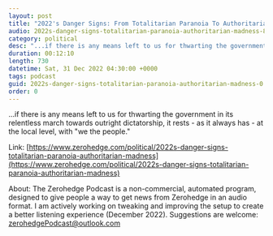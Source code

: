 ```yaml
---
layout: post
title: "2022's Danger Signs: From Totalitarian Paranoia To Authoritarian Madness"
audio: 2022s-danger-signs-totalitarian-paranoia-authoritarian-madness-8
category: political
desc: "...if there is any means left to us for thwarting the government in its relentless march towards outright dictatorship, it rests - as it always has - at the local level, with &quot;we the people.&quot;"
duration: 00:12:10
length: 730
datetime: Sat, 31 Dec 2022 04:30:00 +0000
tags: podcast
guid: 2022s-danger-signs-totalitarian-paranoia-authoritarian-madness-0
order: 0
---
```

...if there is any means left to us for thwarting the government in its relentless march towards outright dictatorship, it rests - as it always has - at the local level, with &quot;we the people.&quot;

Link: [https://www.zerohedge.com/political/2022s-danger-signs-totalitarian-paranoia-authoritarian-madness](https://www.zerohedge.com/political/2022s-danger-signs-totalitarian-paranoia-authoritarian-madness)

About: The Zerohedge Podcast is a non-commercial, automated program, designed to give people a way to get news from Zerohedge in an audio format.  I am actively working on tweaking and improving the setup to create a better listening experience (December 2022).  Suggestions are welcome: [zerohedgePodcast@outlook.com](mailto:zerohedgePodcast@outlook.com)